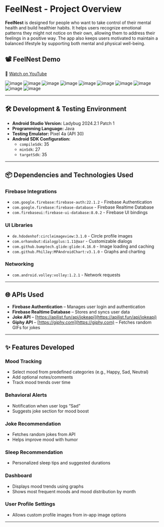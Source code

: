 # FeelNest - Project Overview

**FeelNest** is designed for people who want to take control of their mental health and build healthier habits. It helps users recognize emotional patterns they might not notice on their own, allowing them to address their feelings in a positive way. The app also keeps users motivated to maintain a balanced lifestyle by supporting both mental and physical well-being.

## 📽 FeelNest Demo

🎥 [Watch on YouTube](https://youtu.be/xK5C6OzlQwc)

![image](https://github.com/user-attachments/assets/f82f27f1-17d6-4f38-ab22-37905d23db0d)
![image](https://github.com/user-attachments/assets/91bc7d95-7241-4394-8dbc-f0bb83ff7d86)
![image](https://github.com/user-attachments/assets/485ed15b-4ed4-41f2-b678-c5815d703c33)
![image](https://github.com/user-attachments/assets/9094431c-2ec1-4f02-acc5-e30c98c0c1d1)
![image](https://github.com/user-attachments/assets/54336e82-da1d-4471-81cf-70055824a712)
![image](https://github.com/user-attachments/assets/2252fb76-717c-426d-ac10-8687acc7ad6c)
![image](https://github.com/user-attachments/assets/4b6c58bd-1f79-4b79-8d0e-7eca844d53fe)
![image](https://github.com/user-attachments/assets/f9a42f5a-bab2-4a98-9767-e6554d180072)
![image](https://github.com/user-attachments/assets/68322217-a828-4fd0-9699-1b2b69e34b9b)
![image](https://github.com/user-attachments/assets/10dd060a-e09d-42dc-b294-9b56fe2ff2b7)

---

## 🛠 Development & Testing Environment

- **Android Studio Version:** Ladybug 2024.2.1 Patch 1  
- **Programming Language:** Java  
- **Testing Emulator:** Pixel 4a (API 30)  
- **Android SDK Configuration:**  
  - `compileSdk`: 35  
  - `minSdk`: 27  
  - `targetSdk`: 35  

---

## 📦 Dependencies and Technologies Used

### Firebase Integrations

- `com.google.firebase:firebase-auth:22.1.2` - Firebase Authentication  
- `com.google.firebase:firebase-database` - Firebase Realtime Database  
- `com.firebaseui:firebase-ui-database:8.0.2` - Firebase UI bindings  

### UI Libraries

- `de.hdodenhof:circleimageview:3.1.0` - Circle profile images  
- `com.orhanobut:dialogplus:1.11@aar` - Customizable dialogs  
- `com.github.bumptech.glide:glide:4.16.0` - Image loading and caching  
- `com.github.PhilJay:MPAndroidChart:v3.1.0` - Graphs and charting  

### Networking

- `com.android.volley:volley:1.2.1` - Network requests  

---

## 🌐 APIs Used

- **Firebase Authentication** – Manages user login and authentication  
- **Firebase Realtime Database** – Stores and syncs user data  
- **Joke API** – [https://apilist.fun/api/jokeapi](https://apilist.fun/api/jokeapi)  
- **Giphy API** – [https://giphy.com](https://giphy.com) – Fetches random GIFs for jokes  

---

## ✨ Features Developed

### Mood Tracking

- Select mood from predefined categories (e.g., Happy, Sad, Neutral)  
- Add optional notes/comments  
- Track mood trends over time  

### Behavioral Alerts

- Notification when user logs “Sad”  
- Suggests joke section for mood boost  

### Joke Recommendation

- Fetches random jokes from API  
- Helps improve mood with humor  

### Sleep Recommendation

- Personalized sleep tips and suggested durations  

### Dashboard

- Displays mood trends using graphs  
- Shows most frequent moods and mood distribution by month  

### User Profile Settings

- Allows custom profile images from in-app image options  

---



